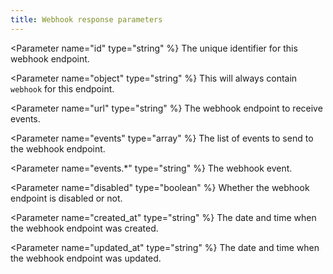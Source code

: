 ```yaml
---
title: Webhook response parameters
---
```


<Parameter name="id" type="string" %}
The unique identifier for this webhook endpoint.
</Parameter>

<Parameter name="object" type="string" %}
This will always contain `webhook` for this endpoint.
</Parameter>

<Parameter name="url" type="string" %}
The webhook endpoint to receive events.
</Parameter>

<Parameter name="events" type="array" %}
The list of events to send to the webhook endpoint.
</Parameter>

<Parameter name="events.*" type="string" %}
The webhook event.
</Parameter>

<Parameter name="disabled" type="boolean" %}
Whether the webhook endpoint is disabled or not.
</Parameter>

<Parameter name="created_at" type="string" %}
The date and time when the webhook endpoint was created.
</Parameter>

<Parameter name="updated_at" type="string" %}
The date and time when the webhook endpoint was updated.
</Parameter>
